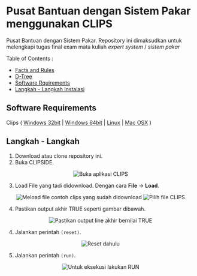 # Pusat Bantuan dengan Sistem Pakar menggunakan CLIPS
Pusat Bantuan dengan Sistem Pakar.
Repository ini dimaksudkan untuk melengkapi tugas final exam mata kuliah _expert system_ / _sistem pakar_ 

Table of Contents :
* [Facts and Rules](#)
* [D-Tree](#)
* [Software Rquirements](https://github.com/mssadewa/pbsp#software-requirements)
* [Langkah - Langkah Instalasi](https://github.com/mssadewa/pbsp#langkah---langkah)

## Software Requirements
Clips ( [Windows 32bit](https://sourceforge.net/projects/clipsrules/files/CLIPS/6.30/clips_windows_32_bit_executables_630.msi/download) | [Windows 64bit](https://sourceforge.net/projects/clipsrules/files/CLIPS/6.30/clips_windows_64_bit_executables_630.msi/download) | [Linux](https://sourceforge.net/projects/clipsrules/files/CLIPS/6.30/clips_core_source_630.zip/download) | [Mac OSX](https://sourceforge.net/projects/clipsrules/files/CLIPS/6.30/clips_mac_osx_executables_630.zip/download) )

## Langkah - Langkah
1. Download atau clone repository ini.
2. Buka CLIPSIDE.

<p align="center">
  <img src="https://i.ibb.co/F5cvytg/clips-1.png" alt="Buka aplikasi CLIPS" />
</p>

3. Load File yang tadi didownload. Dengan cara **File** -> **Load**.

<p align="center">
  <img src="https://i.ibb.co/4SpbxnS/clips-3.png" alt="Meload file contoh clips yang sudah didownload"/ >
  <img src="https://i.ibb.co/BqHTcXL/clips-4.png" alt="Pilih file CLIPS"/>
</p>

4. Pastikan output akhir TRUE seperti gambar dibawah.

<p align="center">
  <img src="https://i.ibb.co/rskfrVs/clips-5.png" alt="Pastikan output line akhir bernilai TRUE"/>
</p>

4. Jalankan perintah `(reset)`.

<p align="center">
  <img src="https://i.ibb.co/9tKBfp9/clips-6.png" alt="Reset dahulu"/>
</p>

5. Jalankan perintah `(run)`.

<p align="center">
  <img src="https://i.ibb.co/WpXmxyH/clips-7.png" alt="Untuk eksekusi lakukan RUN"/>
</p>
